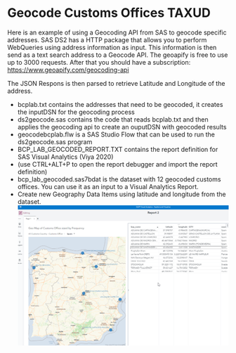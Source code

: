 # Geocode Customs Offices TAXUD

Here is an example of using a Geocoding API from SAS to geocode specific addresses. 
SAS DS2 has a HTTP package that allows you to perform WebQueries using address information as input. 
This information is then send as a text search address to a Geocode API.
The geoapify is free to use up to 3000 requests. 
After that you should have a subscription: https://www.geoapify.com/geocoding-api

The JSON Respons is then parsed to retrieve Latitude and Longitude of the address. 
- bcplab.txt contains the addresses that need to be geocoded, it creates the inputDSN for the geocoding process
- ds2geocode.sas contains the code that reads bcplab.txt and then applies the geocoding api to create an ouputDSN with geocoded results
- geocodebcplab.flw is a SAS Studio Flow that can be used to run the ds2geocode.sas program
- BCP_LAB_GEOCODED_REPORT.TXT contains the report definition for SAS Visual Analytics (Viya 2020) 
- (use CTRL+ALT+P to open the report debugger and import the report definition)
- bcp_lab_geocoded.sas7bdat is the dataset with 12 geocoded customs offices. You can use it as an input to a Visual Analytics Report. 
- Create new Geography Data Items using latitude and longitude from the dataset.
![Screenshot](customsreport.png)
